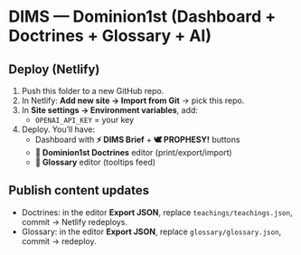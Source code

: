 # DIMS — Dominion1st (Dashboard + Doctrines + Glossary + AI)

## Deploy (Netlify)
1. Push this folder to a new GitHub repo.
2. In Netlify: **Add new site → Import from Git** → pick this repo.
3. In **Site settings → Environment variables**, add:
   - `OPENAI_API_KEY` = your key
4. Deploy. You’ll have:
   - Dashboard with **⚡ DIMS Brief** + **🕊️ PROPHESY!** buttons
   - **📜 Dominion1st Doctrines** editor (print/export/import)
   - **📖 Glossary** editor (tooltips feed)

## Publish content updates
- Doctrines: in the editor **Export JSON**, replace `teachings/teachings.json`, commit → Netlify redeploys.
- Glossary: in the editor **Export JSON**, replace `glossary/glossary.json`, commit → redeploy.
